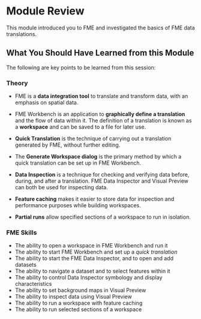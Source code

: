 # Module Review #

This module introduced you to FME and investigated the basics of FME data translations.

## What You Should Have Learned from this Module ##

The following are key points to be learned from this session:

### Theory ###

- FME is a **data integration tool** to translate and transform data, with an emphasis on spatial data.

- FME Workbench is an application to **graphically define a translation** and the flow of data within it. The definition of a translation is known as a **workspace** and can be saved to a file for later use.

- **Quick Translation** is the technique of carrying out a translation generated by FME, without further editing.

- The **Generate Workspace dialog** is the primary method by which a quick translation can be set up in FME Workbench.

- **Data Inspection** is a technique for checking and verifying data before, during, and after a translation. FME Data Inspector and Visual Preview can both be used for inspecting data.

- **Feature caching** makes it easier to store data for inspection and performance purposes while building workspaces.

- **Partial runs** allow specified sections of a workspace to run in isolation.


### FME Skills ###

- The ability to open a workspace in FME Workbench and run it
- The ability to start FME Workbench and set up a *quick translation*
- The ability to start the FME Data Inspector, and to open and add datasets
- The ability to navigate a dataset and to select features within it
- The ability to control Data Inspector symbology and display characteristics
- The ability to set background maps in Visual Preview
- The ability to inspect data using Visual Preview
- The ability to run a workspace with feature caching
- The ability to run selected sections of a workspace
